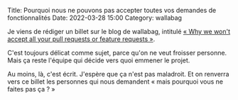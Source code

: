 Title: Pourquoi nous ne pouvons pas accepter toutes vos demandes de fonctionnalités
Date: 2022-03-28 15:00
Category: wallabag

Je viens de rédiger un billet sur le blog de wallabag, intitulé [« Why we won't accept all your pull requests or feature requests »](https://wallabag.org/en/news/wallabag-wont-accept-pr-feature-request).

C'est toujours délicat comme sujet, parce qu'on ne veut froisser personne. Mais ça reste l'équipe qui décide vers quoi emmener le projet.

Au moins, là, c'est écrit. J'espère que ça n'est pas maladroit. Et on renverra vers ce billet les personnes qui nous demandent « mais pourquoi vous ne faites pas ça ? »

